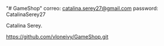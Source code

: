 "# GameShop" 
correo: catalina.serey27@gmail.com
password: CatalinaSerey27


Catalina Serey.

https://github.com/vloneivy/GameShop.git

